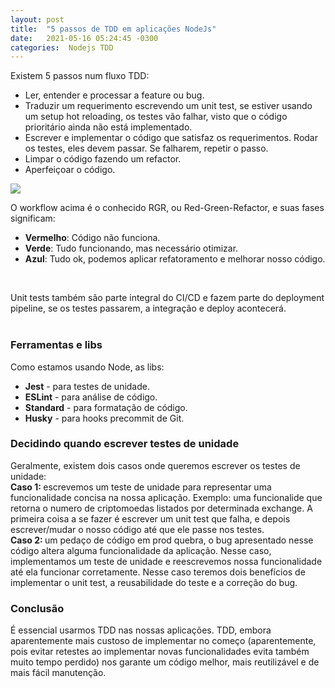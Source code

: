 ```yaml
---
layout: post
title:  "5 passos de TDD em aplicações NodeJs"
date:   2021-05-16 05:24:45 -0300
categories:  Nodejs TDD
---
```


Existem 5 passos num fluxo TDD: <br/>
 - Ler, entender e processar a feature ou bug.
 - Traduzir um requerimento escrevendo um unit test, se estiver usando um setup hot reloading, os testes vão falhar, visto que o código prioritário ainda não está implementado.
 - Escrever e implementar o código que satisfaz os requerimentos. Rodar os testes, eles devem passar. Se falharem, repetir o passo.
 - Limpar o código fazendo um refactor.
 - Aperfeiçoar o código.

 <img src='https://developer.ibm.com/developer/default/articles/5-steps-of-test-driven-development/images/tdd-red-green-refactoring-v3.png' >
<br/>

O workflow acima é o conhecido RGR, ou Red-Green-Refactor, e suas fases significam:
 - <strong>Vermelho</strong>: Código não funciona.
 - <strong>Verde</strong>: Tudo funcionando, mas necessário otimizar.
 - <strong>Azul</strong>: Tudo ok, podemos aplicar refatoramento e melhorar nosso código.
<br/>

Unit tests também são parte integral do CI/CD e fazem parte do deployment pipeline, se os testes passarem, a integração e deploy acontecerá. <br/><br/>

### Ferramentas e libs
Como estamos usando Node, as libs:
 - <strong>Jest</strong> - para testes de unidade.
 - <strong>ESLint</strong> - para análise de código.
 - <strong>Standard</strong> - para formatação de código.
 - <strong>Husky</strong> - para hooks precommit de Git.


### Decidindo quando escrever testes de unidade
Geralmente, existem dois casos onde queremos escrever os testes de unidade: <br/>
<strong>Caso 1: </strong>escrevemos um teste de unidade para representar uma funcionalidade concisa na nossa aplicação. Exemplo: uma funcionalide que retorna o numero de criptomoedas listados por determinada exchange. A primeira coisa a se fazer é escrever um unit test que falha, e depois escrever/mudar o nosso código até que ele passe nos testes. <br/>
<strong>Caso 2: </strong> um pedaço de código em prod quebra, o bug apresentado nesse código altera alguma funcionalidade da aplicação. Nesse caso, implementamos um teste de unidade e reescrevemos nossa funcionalidade até ela funcionar corretamente. Nesse caso teremos dois benefícios de implementar o unit test, a reusabilidade do teste e a correção do bug.

### Conclusão
É essencial usarmos TDD nas nossas aplicações. TDD, embora aparentemente mais custoso de implementar no começo (aparentemente, pois evitar retestes ao implementar novas funcionalidades evita também muito tempo perdido) nos garante um código melhor, mais reutilizável e de mais fácil manutenção.

